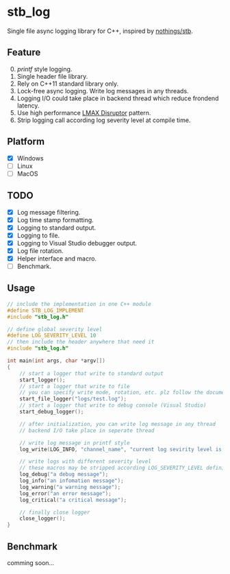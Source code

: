 # stb_log
Single file async logging library for C++, inspired by [nothings/stb](https://github.com/nothings/stb).

## Feature
0. *printf* style logging.
1. Single header file library.
2. Rely on C++11 standard library only.
3. Lock-free async logging. Write log messages in any threads.
4. Logging I/O could take place in backend thread which reduce frondend latency.
5. Use high performance [LMAX Disruptor](https://github.com/LMAX-Exchange/disruptor) pattern.
6. Strip logging call according log severity level at compile time.

## Platform
- [x] Windows
- [ ] Linux
- [ ] MacOS

## TODO
- [x] Log message filtering.
- [x] Log time stamp formatting.
- [x] Logging to standard output.
- [x] Logging to file.
- [x] Logging to Visual Studio debugger output.
- [x] Log file rotation.
- [x] Helper interface and macro.
- [ ] Benchmark.

## Usage
```C++
// include the implementation in one C++ module
#define STB_LOG_IMPLEMENT
#include "stb_log.h"

// define global severity level
#define LOG_SEVERITY_LEVEL 10
// then include the header anywhere that need it
#include "stb_log.h"

int main(int args, char *argv[])
{
	// start a logger that write to standard output
	start_logger();
	// start a logger that write to file
	// you can specify write mode, rotation, etc. plz follow the document.
	start_file_logger("logs/test.log");
	// start a logger that write to debug console (Visual Studio)
	start_debug_logger();

	// after initialization, you can write log message in any thread
	// backend I/O take place in seperate thread

	// write log message in printf style
	log_write(LOG_INFO, "channel_name", "current log sevirity level is [%d]", LOG_SEVERITY_LEVEL);

	// write logs with different severity level
	// these macros may be stripped according LOG_SEVERITY_LEVEL definition
	log_debug("a debug message");
	log_info("an infomation message");
	log_warning("a warning message");
	log_error("an error message");
	log_critical("a critical message");

	// finally close logger
	close_logger();
}
```

## Benchmark
comming soon...
